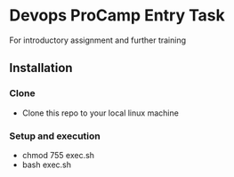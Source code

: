 # Devops ProCamp Entry Task
For introductory assignment and further training

## Installation

### Clone
- Clone this repo to your local linux machine

### Setup and execution
- chmod 755 exec.sh
- bash exec.sh
